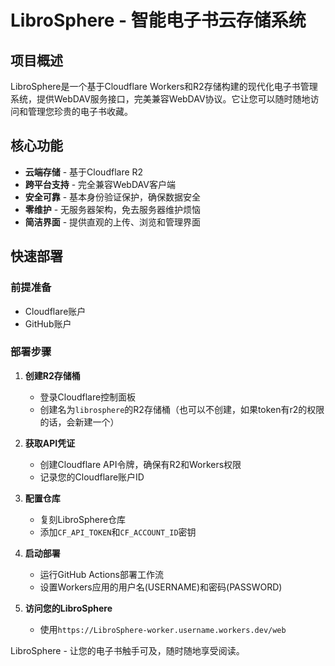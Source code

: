 # LibroSphere - 智能电子书云存储系统

## 项目概述

LibroSphere是一个基于Cloudflare Workers和R2存储构建的现代化电子书管理系统，提供WebDAV服务接口，完美兼容WebDAV协议。它让您可以随时随地访问和管理您珍贵的电子书收藏。

## 核心功能

- **云端存储** - 基于Cloudflare R2
- **跨平台支持** - 完全兼容WebDAV客户端
- **安全可靠** - 基本身份验证保护，确保数据安全
- **零维护** - 无服务器架构，免去服务器维护烦恼
- **简洁界面** - 提供直观的上传、浏览和管理界面


## 快速部署

### 前提准备

- Cloudflare账户
- GitHub账户

### 部署步骤

1. **创建R2存储桶**
   - 登录Cloudflare控制面板
   - 创建名为`librosphere`的R2存储桶（也可以不创建，如果token有r2的权限的话，会新建一个）

2. **获取API凭证**
   - 创建Cloudflare API令牌，确保有R2和Workers权限
   - 记录您的Cloudflare账户ID

3. **配置仓库**
   - 复刻LibroSphere仓库
   - 添加`CF_API_TOKEN`和`CF_ACCOUNT_ID`密钥

4. **启动部署**
   - 运行GitHub Actions部署工作流
   - 设置Workers应用的用户名(USERNAME)和密码(PASSWORD)

5. **访问您的LibroSphere**
   - 使用`https://LibroSphere-worker.username.workers.dev/web`

LibroSphere - 让您的电子书触手可及，随时随地享受阅读。
